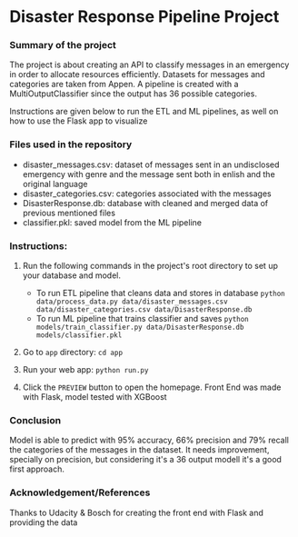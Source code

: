 # Disaster Response Pipeline Project

### Summary of the project

The project is about creating an API to classify messages in an emergency in order to allocate resources efficiently. Datasets for messages and categories are taken from Appen. A pipeline is created with a MultiOutputClassifier since the output has 36 possible categories.

Instructions are given below to run the ETL and ML pipelines, as well on how to use the Flask app to visualize 

### Files used in the repository

- disaster_messages.csv: dataset of messages sent in an undisclosed emergency with genre and the message sent both in enlish and the original language
- disaster_categories.csv: categories associated with the messages
- DisasterResponse.db: database with cleaned and merged data of previous mentioned files
- classifier.pkl: saved model from the ML pipeline


### Instructions:
1. Run the following commands in the project's root directory to set up your database and model.

    - To run ETL pipeline that cleans data and stores in database
        `python data/process_data.py data/disaster_messages.csv data/disaster_categories.csv data/DisasterResponse.db`
    - To run ML pipeline that trains classifier and saves
        `python models/train_classifier.py data/DisasterResponse.db models/classifier.pkl`

2. Go to `app` directory: `cd app`

3. Run your web app: `python run.py`

4. Click the `PREVIEW` button to open the homepage. Front End was made with Flask, model tested with XGBoost


### Conclusion

Model is able to predict with 95% accuracy, 66% precision and 79% recall the categories of the messages in the dataset. It needs improvement, specially on precision, but considering it's a 36 output modell it's a good first approach.  

### Acknowledgement/References

Thanks to Udacity & Bosch for creating the front end with Flask and providing the data 